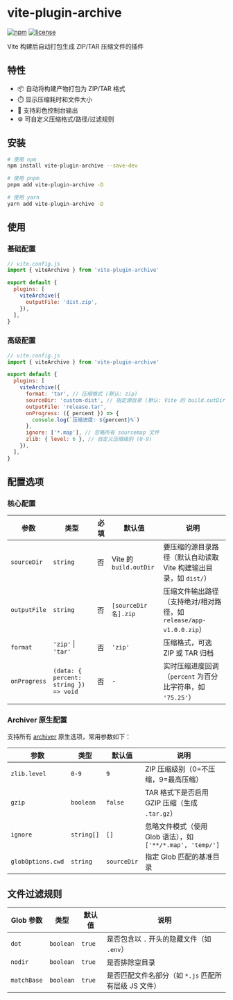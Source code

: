 # vite-plugin-archive

[![npm](https://img.shields.io/npm/v/vite-plugin-archive.svg)](https://www.npmjs.com/package/vite-plugin-archive)
[![license](https://img.shields.io/npm/l/vite-plugin-archive.svg)](https://github.com/yourusername/vite-plugin-archive/blob/main/LICENSE)

Vite 构建后自动打包生成 ZIP/TAR 压缩文件的插件

## 特性

- 📦 自动将构建产物打包为 ZIP/TAR 格式
- ⏱️ 显示压缩耗时和文件大小
- 🎨 支持彩色控制台输出
- ⚙️ 可自定义压缩格式/路径/过滤规则

## 安装

```bash
# 使用 npm
npm install vite-plugin-archive --save-dev

# 使用 pnpm
pnpm add vite-plugin-archive -D

# 使用 yarn
yarn add vite-plugin-archive -D
```

## 使用

### 基础配置

```javascript
// vite.config.js
import { viteArchive } from 'vite-plugin-archive'

export default {
  plugins: [
    viteArchive({
      outputFile: 'dist.zip',
    }),
  ],
}
```

### 高级配置

```javascript
// vite.config.js
import { viteArchive } from 'vite-plugin-archive'

export default {
  plugins: [
    viteArchive({
      format: 'tar', // 压缩格式 (默认: zip)
      sourceDir: 'custom-dist', // 指定源目录 (默认: Vite 的 build.outDir)
      outputFile: 'release.tar',
      onProgress: ({ percent }) => {
        console.log(`压缩进度: ${percent}%`)
      },
      ignore: ['*.map'], // 忽略所有 sourcemap 文件
      zlib: { level: 6 }, // 自定义压缩级别 (0-9)
    }),
  ],
}
```

## 配置选项

### 核心配置

| 参数         | 类型                                  | 必填 | 默认值                 | 说明                                                               |
| ------------ | ------------------------------------- | ---- | ---------------------- | ------------------------------------------------------------------ |
| `sourceDir`  | `string`                              | 否   | Vite 的 `build.outDir` | 要压缩的源目录路径（默认自动读取 Vite 构建输出目录，如 `dist/`）   |
| `outputFile` | `string`                              | 否   | `[sourceDir名].zip`    | 压缩文件输出路径（支持绝对/相对路径，如 `release/app-v1.0.0.zip`） |
| `format`     | `'zip'` \| `'tar'`                    | 否   | `'zip'`                | 压缩格式，可选 ZIP 或 TAR 归档                                     |
| `onProgress` | `(data: { percent: string }) => void` | 否   | -                      | 实时压缩进度回调（`percent` 为百分比字符串，如 `'75.25'`）         |

### Archiver 原生配置

支持所有 [archiver](https://archiverjs.com/docs/) 原生选项，常用参数如下：

| 参数              | 类型       | 默认值      | 说明                                                       |
| ----------------- | ---------- | ----------- | ---------------------------------------------------------- |
| `zlib.level`      | `0-9`      | `9`         | ZIP 压缩级别（0=不压缩，9=最高压缩）                       |
| `gzip`            | `boolean`  | `false`     | TAR 格式下是否启用 GZIP 压缩（生成 `.tar.gz`）             |
| `ignore`          | `string[]` | `[]`        | 忽略文件模式（使用 Glob 语法），如 `['**/*.map', 'temp/']` |
| `globOptions.cwd` | `string`   | `sourceDir` | 指定 Glob 匹配的基准目录                                   |

## 文件过滤规则

| Glob 参数   | 类型      | 默认值 | 说明                                                 |
| ----------- | --------- | ------ | ---------------------------------------------------- |
| `dot`       | `boolean` | `true` | 是否包含以 `.` 开头的隐藏文件（如 `.env`）           |
| `nodir`     | `boolean` | `true` | 是否排除空目录                                       |
| `matchBase` | `boolean` | `true` | 是否匹配文件名部分（如 `*.js` 匹配所有层级 JS 文件） |
